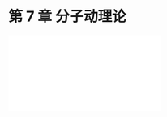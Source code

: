 # 第 7 章 分子动理论

<object data="第 7 章 分子动理论.pdf" type="application/pdf" width="150%" height="800">
    <embed src="第 7 章 分子动理论.pdf" type="application/pdf" />
</object>